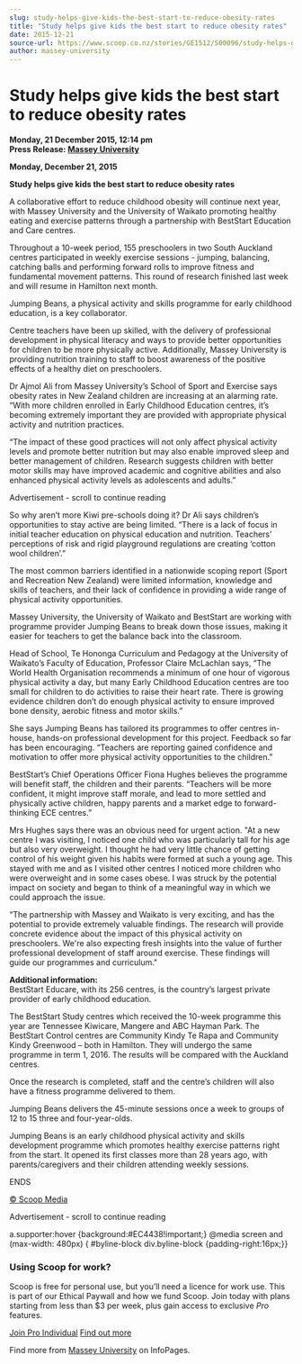 ```yaml
---
slug: study-helps-give-kids-the-best-start-to-reduce-obesity-rates
title: "Study helps give kids the best start to reduce obesity rates"
date: 2015-12-21
source-url: https://www.scoop.co.nz/stories/GE1512/S00096/study-helps-give-kids-the-best-start-to-reduce-obesity-rates.htm
author: massey-university
---
```

Study helps give kids the best start to reduce obesity rates
============================================================

**Monday, 21 December 2015, 12:14 pm**  
**Press Release: [Massey University](https://info.scoop.co.nz/Massey_University)**

**Monday, December 21, 2015**

**Study helps give kids the best start to reduce obesity rates**

A collaborative effort to reduce childhood obesity will continue next year, with Massey University and the University of Waikato promoting healthy eating and exercise patterns through a partnership with BestStart Education and Care centres.

Throughout a 10-week period, 155 preschoolers in two South Auckland centres participated in weekly exercise sessions - jumping, balancing, catching balls and performing forward rolls to improve fitness and fundamental movement patterns. This round of research finished last week and will resume in Hamilton next month.

Jumping Beans, a physical activity and skills programme for early childhood education, is a key collaborator.

Centre teachers have been up skilled, with the delivery of professional development in physical literacy and ways to provide better opportunities for children to be more physically active. Additionally, Massey University is providing nutrition training to staff to boost awareness of the positive effects of a healthy diet on preschoolers.

Dr Ajmol Ali from Massey University’s School of Sport and Exercise says obesity rates in New Zealand children are increasing at an alarming rate. “With more children enrolled in Early Childhood Education centres, it’s becoming extremely important they are provided with appropriate physical activity and nutrition practices.

“The impact of these good practices will not only affect physical activity levels and promote better nutrition but may also enable improved sleep and better management of children. Research suggests children with better motor skills may have improved academic and cognitive abilities and also enhanced physical activity levels as adolescents and adults.”

Advertisement - scroll to continue reading





So why aren’t more Kiwi pre-schools doing it? Dr Ali says children’s opportunities to stay active are being limited. “There is a lack of focus in initial teacher education on physical education and nutrition. Teachers’ perceptions of risk and rigid playground regulations are creating ‘cotton wool children’.”

The most common barriers identified in a nationwide scoping report (Sport and Recreation New Zealand) were limited information, knowledge and skills of teachers, and their lack of confidence in providing a wide range of physical activity opportunities.

Massey University, the University of Waikato and BestStart are working with programme provider Jumping Beans to break down those issues, making it easier for teachers to get the balance back into the classroom.

  
Head of School, Te Hononga Curriculum and Pedagogy at the University of Waikato’s Faculty of Education, Professor Claire McLachlan says, “The World Health Organisation recommends a minimum of one hour of vigorous physical activity a day, but many Early Childhood Education centres are too small for children to do activities to raise their heart rate. There is growing evidence children don’t do enough physical activity to ensure improved bone density, aerobic fitness and motor skills.”

She says Jumping Beans has tailored its programmes to offer centres in-house, hands-on professional development for this project. Feedback so far has been encouraging. “Teachers are reporting gained confidence and motivation to offer more physical activity opportunities to the children.”

BestStart’s Chief Operations Officer Fiona Hughes believes the programme will benefit staff, the children and their parents. “Teachers will be more confident, it might improve staff morale, and lead to more settled and physically active children, happy parents and a market edge to forward-thinking ECE centres.”

Mrs Hughes says there was an obvious need for urgent action. "At a new centre I was visiting, I noticed one child who was particularly tall for his age but also very overweight. I thought he had very little chance of getting control of his weight given his habits were formed at such a young age. This stayed with me and as I visited other centres I noticed more children who were overweight and in some cases obese. I was struck by the potential impact on society and began to think of a meaningful way in which we could approach the issue.

“The partnership with Massey and Waikato is very exciting, and has the potential to provide extremely valuable findings. The research will provide concrete evidence about the impact of this physical activity on preschoolers. We're also expecting fresh insights into the value of further professional development of staff around exercise. These findings will guide our programmes and curriculum."

**Additional information:**  
BestStart Educare, with its 256 centres, is the country’s largest private provider of early childhood education.

The BestStart Study centres which received the 10-week programme this year are Tennessee Kiwicare, Mangere and ABC Hayman Park. The BestStart Control centres are Community Kindy Te Rapa and Community Kindy Greenwood – both in Hamilton. They will undergo the same programme in term 1, 2016. The results will be compared with the Auckland centres.

Once the research is completed, staff and the centre’s children will also have a fitness programme delivered to them.

Jumping Beans delivers the 45-minute sessions once a week to groups of 12 to 15 three and four-year-olds.

Jumping Beans is an early childhood physical activity and skills development programme which promotes healthy exercise patterns right from the start. It opened its first classes more than 28 years ago, with parents/caregivers and their children attending weekly sessions.

ENDS

[© Scoop Media](http://www.scoop.co.nz/about/terms.html)  

Advertisement - scroll to continue reading



a.supporter:hover {background:#EC4438!important;} @media screen and (max-width: 480px) { #byline-block div.byline-block {padding-right:16px;}}

### Using Scoop for work?

Scoop is free for personal use, but you’ll need a licence for work use. This is part of our Ethical Paywall and how we fund Scoop. Join today with plans starting from less than $3 per week, plus gain access to exclusive _Pro_ features.  
  
[Join Pro Individual](https://pro.scoop.co.nz/Individual/?from=ProIn24) [Find out more](https://pro.scoop.co.nz/using-scoop-for-work/?from=ProIn24)

Find more from [Massey University](https://info.scoop.co.nz/Massey_University) on InfoPages.